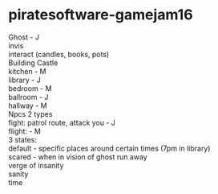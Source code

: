 # piratesoftware-gamejam16
Ghost - J<br />
	invis<br />
	interact (candles, books, pots)<br />
Building Castle<br />
	kitchen - M<br />
	library - J<br />
	bedroom - M<br />
	ballroom - J<br />
	hallway - M<br />
Npcs 2 types<br />
	fight: patrol route, attack you - J<br />
	flight: - M<br />
		3 states: <br />
		default - specific places around certain times (7pm in library)<br />
		scared - when in vision of ghost run away<br />
		verge of insanity<br />
sanity<br />
time<br />